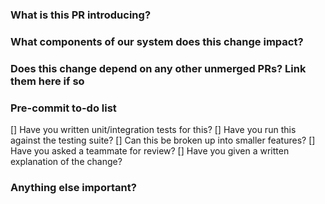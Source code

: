 ### What is this PR introducing?



### What components of our system does this change impact?


### Does this change depend on any other unmerged PRs? Link them here if so


### Pre-commit to-do list

[] Have you written unit/integration tests for this?
[] Have you run this against the testing suite?
[] Can this be broken up into smaller features?
[] Have you asked a teammate for review?
[] Have you given a written explanation of the change?

### Anything else important?

